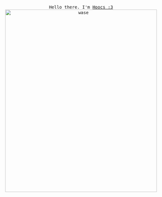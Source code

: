 
<p align="center">
  <br>
  <samp>Hello there. I'm <a href="https://github.com/Hoocs151">Hoocs :3</a>
  <br>
  <img src="https://media.giphy.com/media/xfmf0crAFHqfhu092I/giphy.gif" alt="wase" width="500" height="600">
</p>
